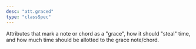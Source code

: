 ```yaml
---
desc: "att.graced"
type: "classSpec"
---
```


Attributes that mark a note or chord as a "grace", how it should "steal" time, and
how
much time should be allotted to the grace note/chord.